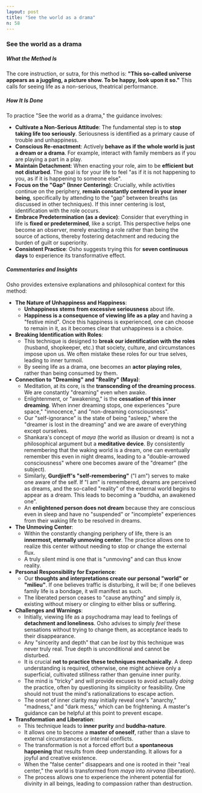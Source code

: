 ```yaml
---
layout: post
title: "See the world as a drama"
n: 58
---
```

### See the world as a drama

##### What the Method Is

The core instruction, or sutra, for this method is: **"This so-called universe appears as a juggling, a picture show. To be happy, look upon it so."** This calls for seeing life as a non-serious, theatrical performance.

##### How It Is Done

To practice "See the world as a drama," the guidance involves:

*   **Cultivate a Non-Serious Attitude**: The fundamental step is to **stop taking life too seriously**. Seriousness is identified as a primary cause of trouble and unhappiness.
*   **Conscious Re-enactment**: Actively **behave as if the whole world is just a dream or a drama**. For example, interact with family members as if you are playing a part in a play.
*   **Maintain Detachment**: When enacting your role, aim to be **efficient but not disturbed**. The goal is for your life to feel "as if it is not happening to you, as if it is happening to someone else".
*   **Focus on the "Gap" (Inner Centering)**: Crucially, while activities continue on the periphery, **remain constantly centered in your inner being**, specifically by attending to the "gap" between breaths (as discussed in other techniques). If this inner centering is lost, identification with the role occurs.
*   **Embrace Predetermination (as a device)**: Consider that everything in life is **fixed or predetermined**, like a script. This perspective helps one become an observer, merely enacting a role rather than being the source of actions, thereby fostering detachment and reducing the burden of guilt or superiority.
*   **Consistent Practice**: Osho suggests trying this for **seven continuous days** to experience its transformative effect.

##### Commentaries and Insights

Osho provides extensive explanations and philosophical context for this method:

*   **The Nature of Unhappiness and Happiness**:
    *   **Unhappiness stems from excessive seriousness** about life.
    *   **Happiness is a consequence of viewing life as a play** and having a "festive mind". Once this happiness is experienced, one can choose to remain in it, as it becomes clear that unhappiness is a choice.
*   **Breaking Identification with Roles**:
    *   This technique is designed to **break our identification with the roles** (husband, shopkeeper, etc.) that society, culture, and circumstances impose upon us. We often mistake these roles for our true selves, leading to inner turmoil.
    *   By seeing life as a drama, one becomes an **actor playing roles**, rather than being consumed by them.
*   **Connection to "Dreaming" and "Reality" (Maya)**:
    *   Meditation, at its core, is the **transcending of the dreaming process**. We are constantly "dreaming" even when awake.
    *   Enlightenment, or "awakening," is the **cessation of this inner dreaming**. When inner dreaming stops, one experiences "pure space," "innocence," and "non-dreaming consciousness".
    *   Our "self-ignorance" is the state of being "asleep," where the "dreamer is lost in the dreaming" and we are aware of everything except ourselves.
    *   Shankara's concept of *maya* (the world as illusion or dream) is not a philosophical argument but a **meditative device**. By consistently remembering that the waking world is a dream, one can eventually remember this even in night dreams, leading to a "double-arrowed consciousness" where one becomes aware of the "dreamer" (the subject).
    *   Similarly, **Gurdjieff's "self-remembering"** ("I am") serves to make one aware of the self. If "I am" is remembered, dreams are perceived as dreams, and the so-called "reality" of the external world begins to appear as a dream. This leads to becoming a "buddha, an awakened one".
    *   An **enlightened person does not dream** because they are conscious even in sleep and have no "suspended" or "incomplete" experiences from their waking life to be resolved in dreams.
*   **The Unmoving Center**:
    *   Within the constantly changing periphery of life, there is an **innermost, eternally unmoving center**. The practice allows one to realize this center without needing to stop or change the external flux.
    *   A truly silent mind is one that is "unmoving" and can thus know reality.
*   **Personal Responsibility for Experience**:
    *   Our **thoughts and interpretations create our personal "world" or "milieu"**. If one believes traffic is disturbing, it will be; if one believes family life is a bondage, it will manifest as such.
    *   The liberated person ceases to "cause anything" and simply *is*, existing without misery or clinging to either bliss or suffering.
*   **Challenges and Warnings**:
    *   Initially, viewing life as a psychodrama may lead to feelings of **detachment and loneliness**. Osho advises to simply *feel* these sensations without trying to change them, as acceptance leads to their disappearance.
    *   Any "sincerity and depth" that can be *lost* by this technique was never truly real. True depth is unconditional and cannot be disturbed.
    *   It is crucial **not to practice these techniques mechanically**. A deep understanding is required, otherwise, one might achieve only a superficial, cultivated stillness rather than genuine inner purity.
    *   The mind is "tricky" and will provide excuses to avoid actually *doing* the practice, often by questioning its simplicity or feasibility. One should not trust the mind's rationalizations to escape action.
    *   The onset of inner clarity may initially reveal one's "anarchy," "madness," and "dark mess," which can be frightening. A master's guidance can be helpful at this point to prevent escape.
*   **Transformation and Liberation**:
    *   This technique leads to **inner purity** and **buddha-nature**.
    *   It allows one to become a **master of oneself**, rather than a slave to external circumstances or internal conflicts.
    *   The transformation is not a forced effort but a **spontaneous happening** that results from deep understanding. It allows for a joyful and creative existence.
    *   When the "false center" disappears and one is rooted in their "real center," the world is transformed from *maya* into *nirvana* (liberation).
    *   The process allows one to experience the inherent potential for divinity in all beings, leading to compassion rather than destruction.
